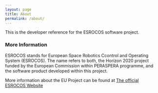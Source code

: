```yaml
---
layout: page
title: About
permalink: /about/
---
```


This is the developer reference for the ESROCOS software project.

### More Information

ESROCOS stands for European Space Robotics Ccontrol and Operating System (ESROCOS). The name refers to both, the 
Horizon 2020 project funded by the European Commission within PERASPERA programme, and the software product developed within this project.

More information about the EU Project can be found at [The official ESROCOS Website](http://www.h2020-esrocos.eu)
